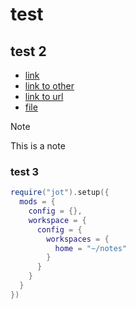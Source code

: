 # test

## test 2

- [link](#test-3)
- [link to other](other.md)
- [link to url](https://github.com/clpi/jot.lua)
- [file](./init.lua)

> [!Note]
>
> This is a note

### test 3

```lua
require("jot").setup({
  mods = {
    config = {},
    workspace = {
      config = {
        workspaces = {
          home = "~/notes"
        }
      }
    }
  }
})
```
